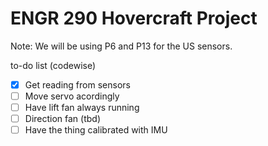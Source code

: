 # ENGR 290 Hovercraft Project

Note:
We will be using P6 and P13 for the US sensors.


to-do list (codewise)

- [x] Get reading from sensors
- [ ] Move servo acordingly
- [ ] Have lift fan always running
- [ ] Direction fan (tbd)
- [ ] Have the thing calibrated with IMU
